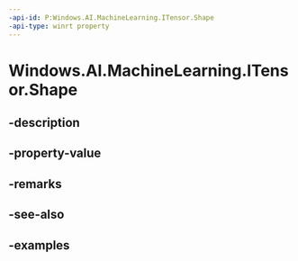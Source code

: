 ```yaml
---
-api-id: P:Windows.AI.MachineLearning.ITensor.Shape
-api-type: winrt property
---
```


<!-- Property syntax.
public IVectorView<long> Shape { get; }
-->

# Windows.AI.MachineLearning.ITensor.Shape

## -description

## -property-value

## -remarks

## -see-also

## -examples

